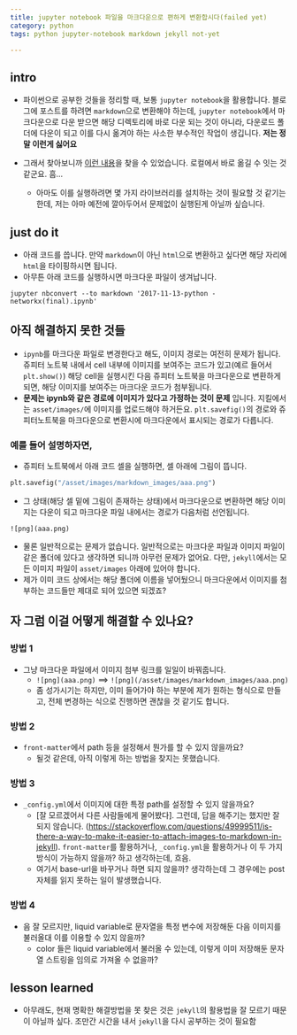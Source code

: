 ```yaml
---
title: jupyter notebook 파일을 마크다운으로 편하게 변환합시다(failed yet)
category: python
tags: python jupyter-notebook markdown jekyll not-yet

---
```


## intro

- 파이썬으로 공부한 것들을 정리할 때, 보통 `jupyter notebook`을 활용합니다. 블로그에 포스트를 하려면 `markdown`으로 변환해야 하는데, `jupyter notebook`에서 마크다운으로 다운 받으면 해당 디렉토리에 바로 다운 되는 것이 아니라, 다운로드 폴더에 다운이 되고 이를 다시 옮겨야 하는 사소한 부수적인 작업이 생깁니다. **저는 정말 이런게 싫어요**

- 그래서 찾아보니까 [이런 내용](https://github.com/jupyter/nbconvert)을 찾을 수 있었습니다. 로컬에서 바로 옮길 수 잇는 것 같군요. 흠...
    - 아마도 이를 실행하려면 몇 가지 라이브러리를 설치하는 것이 필요할 것 같기는 한데, 저는 아마 예전에 깔아두어서 문제없이 실행된게 아닐까 싶습니다. 

## just do it 

- 아래 코드를 씁니다. 만약 `markdown`이 아닌 `html`으로 변환하고 싶다면 해당 자리에 `html`을 타이핑하시면 됩니다. 
- 아무튼 아래 코드를 실행하시면 마크다운 파일이 생겨납니다. 

```
jupyter nbconvert --to markdown '2017-11-13-python - networkx(final).ipynb'
```

## 아직 해결하지 못한 것들

- `ipynb`를 마크다운 파일로 변경한다고 해도, 이미지 경로는 여전히 문제가 됩니다. 쥬피터 노트북 내에서 cell 내부에 이미지를 보여주는 코드가 있고(예르 들어서 `plt.show()`) 해당 cell을 실행시킨 다음 쥬피터 노트북을 마크다운으로 변환하게 되면, 해당 이미지를 보여주는 마크다운 코드가 첨부됩니다. 
- **문제는 ipynb와 같은 경로에 이미지가 있다고 가정하는 것이 문제** 입니다. 지킬에서는 `asset/images/`에 이미지를 업로드해야 하거든요. `plt.savefig()`의 경로와 쥬피터노트북을 마크다운으로 변환시에 마크다운에서 표시되는  경로가 다릅니다. 

### 예를 들어 설명하자면, 

- 쥬피터 노트북에서 아래 코드 셀을 실행하면, 셀 아래에 그림이 뜹니다. 
```python
plt.savefig("/asset/images/markdown_images/aaa.png")
```

- 그 상태(해당 셀 밑에 그림이 존재하는 상태)에서 마크다운으로 변환하면 해당 이미지는 다운이 되고 마크다운 파일 내에서는 경로가 다음처럼 선언됩니다. 
```
![png](aaa.png)
```
- 물론 일반적으로는 문제가 없습니다. 일반적으로는 마크다운 파일과 이미지 파일이 같은 폴더에 있다고 생각하면 되니까 아무런 문제가 없어요. 다만, `jekyll`에서는 모든 이미지 파일이 `asset/images` 아래에 있어야 합니다. 
- 제가 이미 코드 상에서는 해당 폴더에 이름을 넣어뒀으니 마크다운에서 이미지를 첨부하는 코드들만 제대로 되어 있으면 되겠죠? 


## 자 그럼 이걸 어떻게 해결할 수 있나요? 

### 방법 1

- 그냥 마크다운 파일에서 이미지 첨부 링크를 일일이 바꿔줍니다. 
    - `![png](aaa.png)` ==> `![png](/asset/images/markdown_images/aaa.png)`
    - 좀 성가시기는 하지만, 이미 들어가야 하는 부분에 제가 원하는 형식으로 만들고, 전체 변경하는 식으로 진행하면 괜찮을 것 같기도 합니다. 

### 방법 2

- `front-matter`에서 path 등을 설정해서 뭔가를 할 수 있지 않을까요?
    - 될것 같은데, 아직 이렇게 하는 방법을 찾지는 못했습니다. 

### 방법 3

- `_config.yml`에서 이미지에 대한 특정 path를 설정할 수 있지 않을까요?
    - [잘 모르겠어서 다른 사람들에게 물어봤다]. 그런데, 답을 해주기는 했지만 잘 되지 않습니다. (https://stackoverflow.com/questions/49999511/is-there-a-way-to-make-it-easier-to-attach-images-to-markdown-in-jekyll). `front-matter`를 활용하거나, `_config.yml`을 활용하거나 이 두 가지 방식이 가능하지 않을까? 하고 생각하는데, 흐음. 
    - 여기서 base-url을 바꾸거나 하면 되지 않을까? 생각하는데 그 경우에는 post 자체를 읽지 못하는 일이 발생했습니다. 


### 방법 4

- 음 잘 모르지만, liquid variable로 문자열을 특정 변수에 저장해둔 다음 이미지를 불러올대 이를 이용할 수 있지 않을까? 
    - color 들은 liquid variable에서 불러올 수 있는데, 이렇게 이미 저장해둔 문자열 스트링을 임의로 가져올 수 없을까?


## lesson learned

- 아무래도, 현재 명확한 해결방법을 못 찾은 것은 `jekyll`의 활용법을 잘 모르기 때문이 아닐까 싶다. 조만간 시간을 내서 `jekyll`을 다시 공부하는 것이 필요함